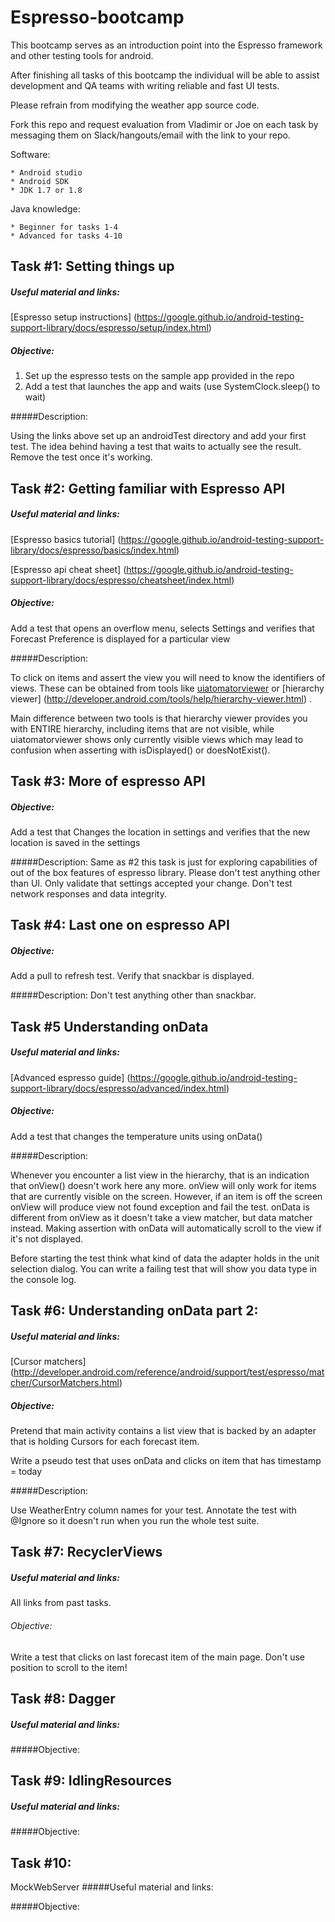 # Espresso-bootcamp

This bootcamp serves as an introduction point into the Espresso framework and other testing tools for android.


After finishing all tasks of this bootcamp the individual will be able to assist development and QA teams with writing reliable and fast UI tests.

Please refrain from modifying the weather app source code.

Fork this repo and request evaluation from Vladimir or Joe on each task by messaging them on Slack/hangouts/email with the link to your repo.

Software:

    * Android studio
    * Android SDK
    * JDK 1.7 or 1.8


Java knowledge:

    * Beginner for tasks 1-4
    * Advanced for tasks 4-10
          
## Task #1: Setting things up

##### Useful  material and links: 

[Espresso setup instructions] (https://google.github.io/android-testing-support-library/docs/espresso/setup/index.html)


##### Objective:
1. Set up the espresso tests on the sample app provided in the repo
2. Add a test that launches the app and waits (use SystemClock.sleep() to wait)

#####Description:

Using the links above set up an androidTest directory and add your first test. The idea behind having a test that waits to actually see the result.
Remove the test once it's working.

## Task #2: Getting familiar with Espresso API


##### Useful  material and links: 

[Espresso basics tutorial]  (https://google.github.io/android-testing-support-library/docs/espresso/basics/index.html) 

[Espresso api cheat sheet] (https://google.github.io/android-testing-support-library/docs/espresso/cheatsheet/index.html)

##### Objective:
Add a test that opens an overflow menu, selects Settings and verifies that Forecast Preference is displayed for a particular view

#####Description:

To click on items and assert the view you will need to know the identifiers of views. These can be obtained from tools like [uiatomatorviewer](http://developer.android.com/tools/testing-support-library/index.html) or [hierarchy viewer] (http://developer.android.com/tools/help/hierarchy-viewer.html) .

Main difference between two tools is that hierarchy viewer provides you with ENTIRE hierarchy, including items that are not visible, while uiatomatorviewer 
shows only currently visible views which may lead to confusion when asserting with isDisplayed() or doesNotExist().


## Task #3: More of espresso API

##### Objective:
Add a test that Changes the location in settings and verifies that the new location is saved in the settings

#####Description:
Same as #2 this task is just for exploring capabilities of out of the box features of espresso library.
Please don't test anything other than UI. Only validate that settings accepted your change. Don't test network responses and data integrity.


## Task #4: Last one on espresso API

##### Objective:
Add a pull to refresh test. Verify that snackbar is displayed.

#####Description:
Don't test anything other than snackbar.

## Task #5 Understanding onData

##### Useful  material and links: 

[Advanced espresso guide] (https://google.github.io/android-testing-support-library/docs/espresso/advanced/index.html)

##### Objective:
Add a test that changes the  temperature units using onData()

#####Description:

Whenever you encounter a list view in the hierarchy, that is an indication that onView() doesn't work here any more. onView will only work for items that are currently visible on the screen.
However, if an item is off the screen onView will produce view not found exception and fail the test.
onData is different from onView as it doesn't take a view matcher, but data matcher instead. 
Making assertion with onData will automatically scroll to the view if it's not displayed.

Before starting the test think what kind of data the adapter holds in the unit selection dialog. You can write a failing test that will show you data type in the console log.

##  Task #6: Understanding onData part 2:

##### Useful  material and links: 

[Cursor matchers] (http://developer.android.com/reference/android/support/test/espresso/matcher/CursorMatchers.html)


##### Objective:
Pretend that main activity contains a list view that is backed by an adapter that is holding Cursors for each forecast item.

Write a pseudo test that uses onData and clicks on item that has timestamp = today

#####Description:

Use WeatherEntry column names for your test.
Annotate the test with @Ignore so it doesn't run when you run the whole test suite.


## Task #7: RecyclerViews

##### Useful  material and links: 

All links from past tasks.

###### Objective:
Write a test that clicks on last forecast item of the main page.
Don't use position to scroll to the item!



## Task #8: Dagger
##### Useful  material and links: 

#####Objective:



## Task #9: IdlingResources
##### Useful  material and links: 

#####Objective:


## Task #10:
MockWebServer
#####Useful  material and links: 

#####Objective:




